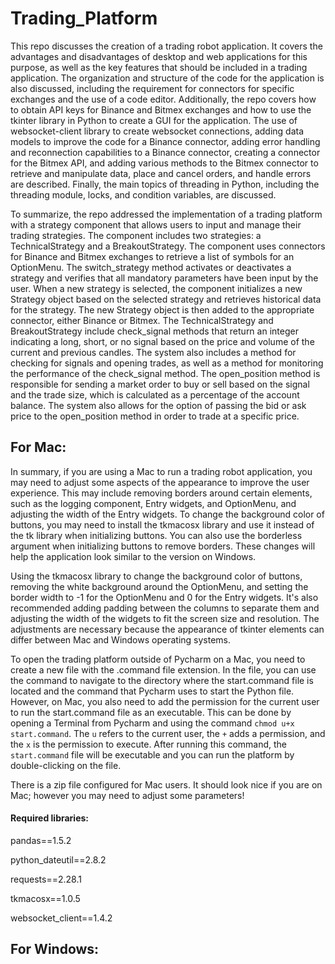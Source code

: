 # Trading_Platform
This repo discusses the creation of a trading robot application. It covers the advantages and disadvantages of desktop and web applications for this purpose, as well as the key features that should be included in a trading application. The organization and structure of the code for the application is also discussed, including the requirement for connectors for specific exchanges and the use of a code editor. Additionally, the repo covers how to obtain API keys for Binance and Bitmex exchanges and how to use the tkinter library in Python to create a GUI for the application. The use of websocket-client library to create websocket connections, adding data models to improve the code for a Binance connector, adding error handling and reconnection capabilities to a Binance connector, creating a connector for the Bitmex API, and adding various methods to the Bitmex connector to retrieve and manipulate data, place and cancel orders, and handle errors are described. Finally, the main topics of threading in Python, including the threading module, locks, and condition variables, are discussed.

To summarize, the repo addressed the implementation of a trading platform with a strategy component that allows users to input and manage their trading strategies. The component includes two strategies: a TechnicalStrategy and a BreakoutStrategy. The component uses connectors for Binance and Bitmex exchanges to retrieve a list of symbols for an OptionMenu. The switch_strategy method activates or deactivates a strategy and verifies that all mandatory parameters have been input by the user. When a new strategy is selected, the component initializes a new Strategy object based on the selected strategy and retrieves historical data for the strategy. The new Strategy object is then added to the appropriate connector, either Binance or Bitmex. The TechnicalStrategy and BreakoutStrategy include check_signal methods that return an integer indicating a long, short, or no signal based on the price and volume of the current and previous candles. The system also includes a method for checking for signals and opening trades, as well as a method for monitoring the performance of the check_signal method. The open_position method is responsible for sending a market order to buy or sell based on the signal and the trade size, which is calculated as a percentage of the account balance. The system also allows for the option of passing the bid or ask price to the open_position method in order to trade at a specific price.

## For Mac:
In summary, if you are using a Mac to run a trading robot application, you may need to adjust some aspects of the appearance to improve the user experience. This may include removing borders around certain elements, such as the logging component, Entry widgets, and OptionMenu, and adjusting the width of the Entry widgets. To change the background color of buttons, you may need to install the tkmacosx library and use it instead of the tk library when initializing buttons. You can also use the borderless argument when initializing buttons to remove borders. These changes will help the application look similar to the version on Windows.

Using the tkmacosx library to change the background color of buttons, removing the white background around the OptionMenu, and setting the border width to -1 for the OptionMenu and 0 for the Entry widgets. It's also recommended adding padding between the columns to separate them and adjusting the width of the widgets to fit the screen size and resolution. The adjustments are necessary because the appearance of tkinter elements can differ between Mac and Windows operating systems.

To open the trading platform outside of Pycharm on a Mac, you need to create a new file with the .command file extension. In the file, you can use the command to navigate to the directory where the start.command file is located and the command that Pycharm uses to start the Python file. However, on Mac, you also need to add the permission for the current user to run the start.command file as an executable. This can be done by opening a Terminal from Pycharm and using the command ```chmod u+x start.command```. The ```u``` refers to the current user, the ```+``` adds a permission, and the ```x``` is the permission to execute. After running this command, the ```start.command``` file will be executable and you can run the platform by double-clicking on the file.

There is a zip file configured for Mac users. It should look nice if you are on Mac; however you may need to adjust some parameters!

#### Required libraries:
pandas==1.5.2

python_dateutil==2.8.2

requests==2.28.1

tkmacosx==1.0.5

websocket_client==1.4.2


## For Windows:
